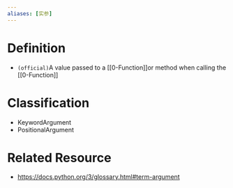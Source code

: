 ```yaml
---
aliases: [实参]
---
```

# Definition
- `(official)`A value passed to a [[0-Function]]or method when calling the [[0-Function]]
# Classification
- KeywordArgument
- PositionalArgument
# Related Resource
- https://docs.python.org/3/glossary.html#term-argument